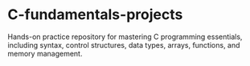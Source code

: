 # C-fundamentals-projects
Hands-on practice repository for mastering C programming essentials, including syntax, control structures, data types, arrays, functions, and memory management.

